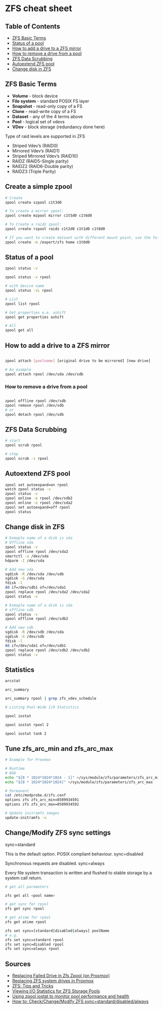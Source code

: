 # ZFS cheat sheet

## Table of Contents

* [ZFS Basic Terms](#zfs-basic-terms)
* [Status of a pool](#status-of-a-pool)
* [How to add a drive to a ZFS mirror](#how-to-add-a-drive-to-a-zfs-mirror)
* [How to remove a drive from a pool](#how-to-remove-a-drive-from-a-pool)
* [ZFS Data Scrubbing](#zfs-data-scrubbing)
* [Autoextend ZFS pool](#autoextend-zfs-pool)
* [Change disk in ZFS](#change-disk-in-zfs)

## ZFS Basic Terms

* **Volume** - block device
* **File system** - standard POSIX FS layer
* **Snapshot** - read-only copy of a FS
* **Clone** - read-write copy of a FS
* **Dataset** - any of the 4 terms above
* **Pool** - logical set of vdevs
* **VDev** - block storage (redundancy done here)

Type of raid levels are supported in ZFS

* Striped Vdev’s (RAID0)
* Mirrored Vdev’s (RAID1)
* Striped Mirrored Vdev’s (RAID10)
* RAIDZ (RAID5-Single parity)
* RAIDZ2 (RAID6-Double parity)
* RAIDZ3 (Triple Parity)

## Create a simple zpool

```bash
# Create
zpool create szpool c1t3d0

# To create a mirror zpool:
zpool create mzpool mirror c1t5d0 c1t6d0

# To Create a raidz zpool:
zpool create rzpool raidz c1t2d0 c1t1d0 c1t8d0

# If you want to create dataset with different mount point, use the following command.
zpool create -m /export/zfs home c1t0d0
```

## Status of a pool

```bash
zpool status -v 

zpool status -v rpool

# with device name
zpool status -vL rpool

# List
zpool list rpool

# Get properties e.e. ashift
zpool get properties ashift

# All
zpool get all
```

## How to add a drive to a ZFS mirror

```bash

zpool attach [poolname] [original drive to be mirrored] [new drive]

# An example
zpool attach rpool /dev/sda /dev/sdb
```

### How to remove a drive from a pool

```bash

zpool offline rpool /dev/sdb
zpool remove rpool /dev/sdb
# or
zpool detach rpool /dev/sdb
```

## ZFS Data Scrubbing

```bash
# start
zpool scrub rpool

# stop
zpool scrub -s rpool
```

## Autoextend ZFS pool

```bash
zpool set autoexpand=on rpool
watch zpool status -v
zpool status -v
zpool online -e rpool /dev/sdb2
zpool online -e rpool /dev/sda2
zpool set autoexpand=off rpool
zpool status
```

## Change disk in ZFS

```bash
# Exmaple name of a disk is sda
# Offline sda
zpool status -v
zpool offline rpool /dev/sda2
smartctl -a /dev/sda
hdparm -I /dev/sda

# Add new sda
sgdisk -R /dev/sda /dev/sdb
sgdisk -G /dev/sda
fdisk -l
dd if=/dev/sdb1 of=/dev/sda1
zpool replace rpool /dev/sda2 /dev/sda2
zpool status -v

# Exmaple name of a disk is sda
# offline sdb
zpool status -v
zpool offline rpool /dev/sdb2

# Add new sdb
sgdisk -R /dev/sdb /dev/sda
sgdisk -G /dev/sdb
fdisk -l
dd if=/dev/sda1 of=/dev/sdb1
zpool replace rpool /dev/sdb2 /dev/sdb2
zpool status -v
```

## Statistics

```bash
arcstat

arc_summary

arc_summary rpool | grep zfs_vdev_schedule

# Listing Pool-Wide I/O Statistics

zpool iostat

zpool iostat rpool 2

zpool iostat tank 2
```

## Tune zfs_arc_min and zfs_arc_max

```bash
# Example for Proxmox

# Runtime 
# 8Gb
echo "$[8 * 1024*1024*1024 - 1]" >/sys/module/zfs/parameters/zfs_arc_min
echo "$[8 * 1024*1024*1024]" >/sys/module/zfs/parameters/zfs_arc_max

# Permanent
cat /etc/modprobe.d/zfs.conf
options zfs zfs_arc_min=8589934591
options zfs zfs_arc_max=8589934592

# Update initramfs images
update-initramfs -u
```

## Change/Modify ZFS sync settings

sync=standard

This is the default option. POSIX compliant behaviour.
sync=disabled

Synchronous requests are disabled.
sync=always

Every file system transaction is written and flushed to stable storage by a system call return.

```bash
# get all parameters

zfs get all <pool name>

# get sync for rpool
zfs get sync rpool

# get atime for rpool
zfs get atime rpool

zfs set sync=[standard|disabled|always] poolName
# e.g.
zfs set sync=standard rpool
zfs set sync=disabled rpool
zfs set sync=always rpool
```

## Sources

* [Replacing Failed Drive in Zfs Zpool (on Proxmox)](https://edmondscommerce.github.io/replacing-failed-drive-in-zfs-zpool-on-proxmox/)
* [Replacing ZFS system drives in Proxmox](https://www.oxcrag.net/2018/09/02/replacing-zfs-system-drives-in-proxmox/)
* [ZFS: Tips and Tricks](https://pve.proxmox.com/wiki/ZFS:_Tips_and_Tricks#Replacing_a_failed_disk_in_the_root_pool)
* [Viewing I/O Statistics for ZFS Storage Pools](https://docs.oracle.com/cd/E19253-01/819-5461/gammt/index.html)
* [Using zpool iostat to monitor pool performance and health](https://klarasystems.com/articles/openzfs-using-zpool-iostat-to-monitor-pool-perfomance-and-health/)
* [How to: Check/Change/Modify ZFS sync=standard/disabled/always](https://dannyda.com/2020/08/23/how-to-check-change-modify-zfs-syncstandard-disabled-always/)
